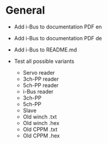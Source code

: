 
# General

* Add i-Bus to documentation PDF en
* Add i-Bus to documentation PDF de
* Add i-Bus to README.md

* Test all possible variants
    * Servo reader
    * 3ch-PP reader
    * 5ch-PP reader
    * i-Bus reader
    * 3ch-PP
    * 5ch-PP
    * Slave
    * Old winch .txt
    * Old winch .hex
    * Old CPPM .txt
    * Old CPPM .hex
